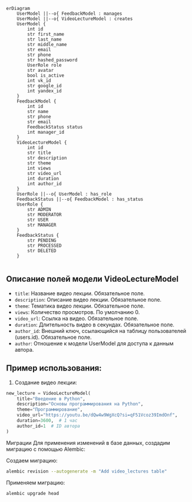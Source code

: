 
```mermaid
erDiagram
    UserModel ||--o{ FeedbackModel : manages
    UserModel ||--o{ VideoLectureModel : creates
    UserModel {
        int id
        str first_name
        str last_name
        str middle_name
        str email
        str phone
        str hashed_password
        UserRole role
        str avatar
        bool is_active
        int vk_id
        str google_id
        int yandex_id
    }
    FeedbackModel {
        int id
        str name
        str phone
        str email
        FeedbackStatus status
        int manager_id
    }
    VideoLectureModel {
        int id
        str title
        str description
        str theme
        int views
        str video_url
        int duration
        int author_id
    }
    UserRole ||--o{ UserModel : has_role
    FeedbackStatus ||--o{ FeedbackModel : has_status
    UserRole {
        str ADMIN
        str MODERATOR
        str USER
        str MANAGER
    }
    FeedbackStatus {
        str PENDING
        str PROCESSED
        str DELETED
    }


```


## Описание полей модели VideoLectureModel
- `title`: Название видео лекции. Обязательное поле.
- `description`: Описание видео лекции. Обязательное поле.
- `theme`: Тематика видео лекции. Обязательное поле.
- `views`: Количество просмотров. По умолчанию 0.
- `video_url`: Ссылка на видео. Обязательное поле.
- `duration`: Длительность видео в секундах. Обязательное поле.
- `author_id`: Внешний ключ, ссылающийся на таблицу пользователей (users.id). 
Обязательное поле.
- `author`: Отношение к модели UserModel для доступа к данным автора.

## Пример использования: 
1. Создание видео лекции:
```python
new_lecture = VideoLectureModel(
    title="Введение в Python",
    description="Основы программирования на Python",
    theme="Программирование",
    video_url="https://youtu.be/dQw4w9WgXcQ?si=qF51Vcoz39ImdOnf",
    duration=3600,  # 1 час
    author_id=1  # ID автора
)
```


Миграции
Для применения изменений в базе данных, создадим миграцию с помощью Alembic:

Создаем миграцию:
```bash
alembic revision --autogenerate -m "Add video_lectures table"
```
Применяем миграцию:
```bash
alembic upgrade head
```